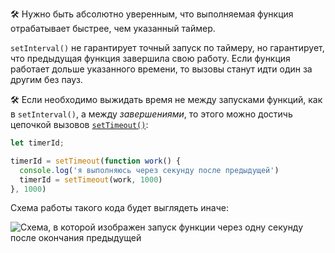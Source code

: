 🛠 Нужно быть абсолютно уверенным, что выполняемая функция отрабатывает быстрее, чем указанный таймер.

`setInterval()` не гарантирует точный запуск по таймеру, но гарантирует, что предыдущая функция завершила свою работу. Если функция работает дольше указанного времени, то вызовы станут идти один за другим без пауз.

🛠 Если необходимо выжидать время не между запусками функций, как в `setInterval()`, а между _завершениями_, то этого можно достичь цепочкой вызовов [`setTimeout()`](/js/settimeout/):

```js
let timerId;

timerId = setTimeout(function work() {
  console.log('я выполняюсь через секунду после предыдущей')
  timerId = setTimeout(work, 1000)
}, 1000)
```

Схема работы такого кода будет выглядеть иначе:

![Схема, в которой изображен запуск функции через одну секунду после окончания предыдущей](images/timeout-chain.png)
